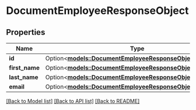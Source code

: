 # DocumentEmployeeResponseObject

## Properties

Name | Type | Description | Notes
------------ | ------------- | ------------- | -------------
**id** | Option<[**models::DocumentEmployeeResponseObjectId**](DocumentEmployeeResponseObject_id.md)> |  | [optional]
**first_name** | Option<[**models::DocumentEmployeeResponseObjectFirstName**](DocumentEmployeeResponseObject_first_name.md)> |  | [optional]
**last_name** | Option<[**models::DocumentEmployeeResponseObjectLastName**](DocumentEmployeeResponseObject_last_name.md)> |  | [optional]
**email** | Option<[**models::DocumentEmployeeResponseObjectEmail**](DocumentEmployeeResponseObject_email.md)> |  | [optional]

[[Back to Model list]](../README.md#documentation-for-models) [[Back to API list]](../README.md#documentation-for-api-endpoints) [[Back to README]](../README.md)


